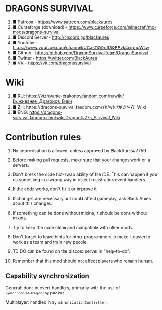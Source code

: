 # DRAGONS SURVIVAL

1. ■ Patreon - https://www.patreon.com/blackaures
2. ■ Сurseforge (download) - https://www.curseforge.com/minecraft/mc-mods/dragons-survival
3. ■ Discord Server - http://discord.gg/blackaures
4. ■ Youtube - https://www.youtube.com/channel/UCasTlG0nSSQPPvk4mrmoWLw
5. ■ Github - https://github.com/DragonSurvivalTeam/DragonSurvival
6. ■ Twitter - https://twitter.com/BlackAures
7. ■  VK  - https://vk.com/dragonssurvival

# Wiki
1. ■ RU: https://vizhivanie-drakonov.fandom.com/ru/wiki/Выживание_Драконов_Вики
2. ■ ZH:  https://dragons-survival.fandom.com/zh/wiki/龙之生存_Wiki
3. ■ ENG: https://dragons-survival.fandom.com/wiki/Dragon%27s_Survival_Wiki

# Contribution rules

1. No improvisation is allowed, unless approved by BlackAures#7759.
2. Before making pull requests, make sure that your changes work on a servers.
3. Don't break the code hot-swap ability of the IDE. This can happen if you do something in a wrong way
in object registration event handlers.
   
4. If the code works, don't fix it or improve it. 
5. If changes are necessary but could affect gameplay, ask Black Aures about this changes.
6. If something can be done without mixins, it should be done without mixins.
7. Try to keep the code clean and compatible with other mods. 
8. Don't forget to leave hints for other programmers to make it easier to work as a team and train new people. 
9. TO DO can be found on the discord server in "help-to-do".
10. Remember that this mod should not affect players who remain human. 

## Capability synchronization

General: done in event handlers, primarily with the use of `SynchronizeDragonCap` packet.

Multiplayer: handled in `SynchronizationController`.
